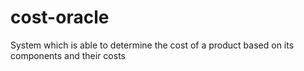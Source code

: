 # cost-oracle
System which is able to determine the cost of a product based on its components and their costs
